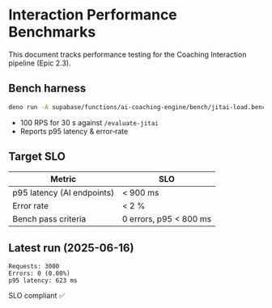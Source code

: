 # Interaction Performance Benchmarks

This document tracks performance testing for the Coaching Interaction pipeline
(Epic 2.3).

## Bench harness

```bash
deno run -A supabase/functions/ai-coaching-engine/bench/jitai-load.bench.ts https://<project>.functions.supabase.co
```

- 100 RPS for 30 s against `/evaluate-jitai`
- Reports p95 latency & error‐rate

## Target SLO

| Metric                     | SLO                    |
| -------------------------- | ---------------------- |
| p95 latency (AI endpoints) | < 900 ms               |
| Error rate                 | < 2 %                  |
| Bench pass criteria        | 0 errors, p95 < 800 ms |

## Latest run (2025-06-16)

```
Requests: 3000
Errors: 0 (0.00%)
p95 latency: 623 ms
```

SLO compliant ✅
